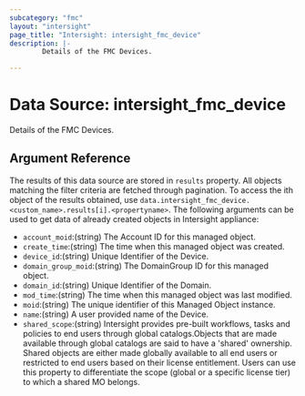 ```yaml
---
subcategory: "fmc"
layout: "intersight"
page_title: "Intersight: intersight_fmc_device"
description: |-
        Details of the FMC Devices.

---
```


# Data Source: intersight_fmc_device
Details of the FMC Devices.
## Argument Reference
The results of this data source are stored in `results` property.
All objects matching the filter criteria are fetched through pagination.
To access the ith object of the results obtained, use `data.intersight_fmc_device.<custom_name>.results[i].<propertyname>`.
The following arguments can be used to get data of already created objects in Intersight appliance:
* `account_moid`:(string) The Account ID for this managed object. 
* `create_time`:(string) The time when this managed object was created. 
* `device_id`:(string) Unique Identifier of the Device. 
* `domain_group_moid`:(string) The DomainGroup ID for this managed object. 
* `domain_id`:(string) Unique Identifier of the Domain. 
* `mod_time`:(string) The time when this managed object was last modified. 
* `moid`:(string) The unique identifier of this Managed Object instance. 
* `name`:(string) A user provided name of the Device. 
* `shared_scope`:(string) Intersight provides pre-built workflows, tasks and policies to end users through global catalogs.Objects that are made available through global catalogs are said to have a 'shared' ownership. Shared objects are either made globally available to all end users or restricted to end users based on their license entitlement. Users can use this property to differentiate the scope (global or a specific license tier) to which a shared MO belongs. 
 
